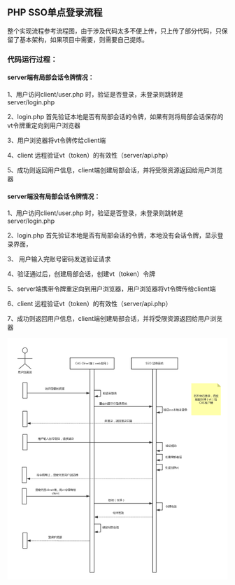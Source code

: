 ## PHP SSO单点登录流程
整个实现流程参考流程图，由于涉及代码太多不便上传，只上传了部分代码，只保留了基本架构，如果项目中需要，则需要自己提炼。

### 代码运行过程：

#### server端有局部会话令牌情况：
1、用户访问client/user.php 时，验证是否登录，未登录则跳转是 server/login.php  

2、login.php 首先验证本地是否有局部会话的令牌，如果有则将局部会话保存的vt令牌重定向到用户浏览器

3、用户浏览器将vt令牌传给client端

4、client 远程验证vt（token）的有效性（server/api.php）

5、成功则返回用户信息，client端创建局部会话，并将受限资源返回给用户浏览器


#### server端没有局部会话令牌情况：
1、用户访问client/user.php 时，验证是否登录，未登录则跳转是 server/login.php  

2、login.php 首先验证本地是否有局部会话的令牌，本地没有会话令牌，显示登录界面，

3、 用户输入完账号密码发送验证请求

4、验证通过后，创建局部会话，创建vt（token）令牌

5、server端携带令牌重定向到用户浏览器，用户浏览器将vt令牌传给client端

6、client 远程验证vt（token）的有效性（server/api.php）

7、成功则返回用户信息，client端创建局部会话，并将受限资源返回给用户浏览器

![desc](https://github.com/lujinbo/php-sso/blob/master/resource/sso.png?raw=true) 
